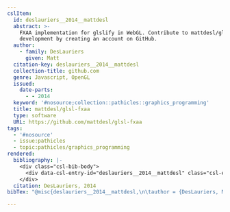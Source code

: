 ```yaml
---
cslItem:
  id: deslauriers__2014__mattdesl
  abstract: >-
    FXAA implementation for glslify in WebGL. Contribute to mattdesl/glsl-fxaa
    development by creating an account on GitHub.
  author:
    - family: DesLauriers
      given: Matt
  citation-key: deslauriers__2014__mattdesl
  collection-title: github.com
  genre: Javascript, OpenGL
  issued:
    date-parts:
      - - 2014
  keyword: '#nosource;collection::pathicles::graphics_programming'
  title: mattdesl/glsl-fxaa
  type: software
  URL: https://github.com/mattdesl/glsl-fxaa
tags:
  - '#nosource'
  - issue:pathicles
  - topic:pathicles/graphics_programming
rendered:
  bibliography: |-
    <div class="csl-bib-body">
      <div data-csl-entry-id="deslauriers__2014__mattdesl" class="csl-entry">DesLauriers, M. 2014 <i>mattdesl/glsl-fxaa</i>. (github.com). Available at: <a href='https://github.com/mattdesl/glsl-fxaa.'>https://github.com/mattdesl/glsl-fxaa.</a></div>
    </div>
  citation: DesLauriers, 2014
bibTex: "@misc{deslauriers__2014__mattdesl,\n\tauthor = {DesLauriers, Matt},\n\tseries = {github.com},\n\tyear = {2014},\n\ttitle = {mattdesl/glsl-fxaa},\n\ttype = {Javascript, {OpenGL}},\n\thowpublished = {https://github.com/mattdesl/glsl-fxaa},\n}\n\n"

---
```

